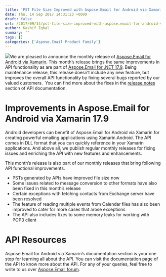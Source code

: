 ```yaml
---
title: 'PST File Size Improved with Aspose.Email for Android via Xamarin 17.9'
date: Thu, 14 Sep 2017 14:31:23 +0000
draft: false
url: /2017/09/14/pst-file-size-improved-with-aspose.email-for-android-via-xamarin-17.9/
author: Kashif Iqbal
summary: ''
tags: []
categories: ['Aspose.Email Product Family']
---
```


[](https://www.aspose.com/products/email/android-xamarin)[![][1]](https://www.aspose.com/products/email/android-xamarin)We are pleased to announce the monthly release of [Aspose.Email for Android via Xamarin][2]. This month’s release brings the same improvements in API functionality as are part of [Aspose.Email for .NET 17.9][3]. Being maintenance release, this release doesn’t include any new feature, but improves the overall API functionality by fixing several bugs reported by our valued customers.  You can find more about the fixes in the [release notes][4] section of API documentation.

# Improvements in Aspose.Email for Android via Xamarin 17.9

Android developers can benefit of Aspose.Email for Android via Xamarin for creating powerful emailing applications using Xamarin.Android. The API comes in DLL format that you can quickly reference in your Xamarin applications. And above all, we publish regular monthly releases for fixing issues and enriching the API with new features and enhancements.

This month’s release is also part of our monthly releases that bring following API functional improvements.

*   PSTs generated by APIs have improved file size now
*   Some issues related to message conversion to other formats have also been fixed in this month’s release
*   Certain exceptions with fetching contacts from Exchange server have been resolved
*   The feature of reading multiple events from Calendar files has also been improved to cater for more cases that arose exceptions
*   The API also includes fixes to some memory leaks for working with POP3 client

# API Resources

Aspose.Email for Android via Xamarin’s documentation section is your one stop for learning all about the API. You can visit the documentation page of the API to know more about the API. For any of your queries, feel free to write to us over [Aspose.Email forum][5].




[1]: https://blog.aspose.com/wp-content/uploads/sites/2/2017/08/aspose_email-for-android-via-xamarin-1-150x150.png
[2]: https://downloads.aspose.com/email/androidxamarin
[3]: https://blog.aspose.com/2017/09/09/improved-pst-file-size-with-aspose.email-for-.net-17.9/
[4]: https://docs.aspose.com/display/emailnet/Aspose.Email+for+Android+via+Xamarin+17.9+Release+Notes
[5]: https://forum.aspose.com/c/email




